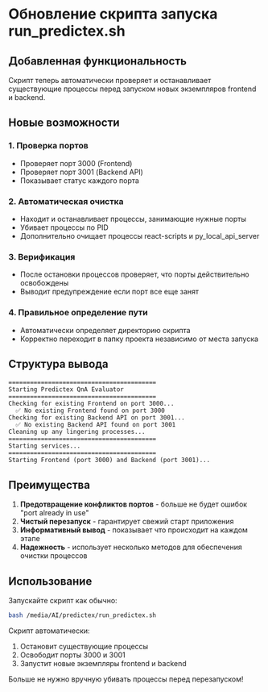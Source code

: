 # Обновление скрипта запуска run_predictex.sh

## Добавленная функциональность

Скрипт теперь автоматически проверяет и останавливает существующие процессы перед запуском новых экземпляров frontend и backend.

## Новые возможности

### 1. Проверка портов
- Проверяет порт 3000 (Frontend)
- Проверяет порт 3001 (Backend API)
- Показывает статус каждого порта

### 2. Автоматическая очистка
- Находит и останавливает процессы, занимающие нужные порты
- Убивает процессы по PID
- Дополнительно очищает процессы react-scripts и py_local_api_server

### 3. Верификация
- После остановки процессов проверяет, что порты действительно освобождены
- Выводит предупреждение если порт все еще занят

### 4. Правильное определение пути
- Автоматически определяет директорию скрипта
- Корректно переходит в папку проекта независимо от места запуска

## Структура вывода

```
=========================================
Starting Predictex QnA Evaluator
=========================================
Checking for existing Frontend on port 3000...
  ✅ No existing Frontend found on port 3000
Checking for existing Backend API on port 3001...
  ✅ No existing Backend API found on port 3001
Cleaning up any lingering processes...
=========================================
Starting services...
=========================================
Starting Frontend (port 3000) and Backend (port 3001)...
```

## Преимущества

1. **Предотвращение конфликтов портов** - больше не будет ошибок "port already in use"
2. **Чистый перезапуск** - гарантирует свежий старт приложения
3. **Информативный вывод** - показывает что происходит на каждом этапе
4. **Надежность** - использует несколько методов для обеспечения очистки процессов

## Использование

Запускайте скрипт как обычно:
```bash
bash /media/AI/predictex/run_predictex.sh
```

Скрипт автоматически:
1. Остановит существующие процессы
2. Освободит порты 3000 и 3001
3. Запустит новые экземпляры frontend и backend

Больше не нужно вручную убивать процессы перед перезапуском!